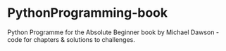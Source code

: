 # PythonProgramming-book
Python Programme for the Absolute Beginner book by Michael Dawson - code for chapters &amp; solutions to challenges.
